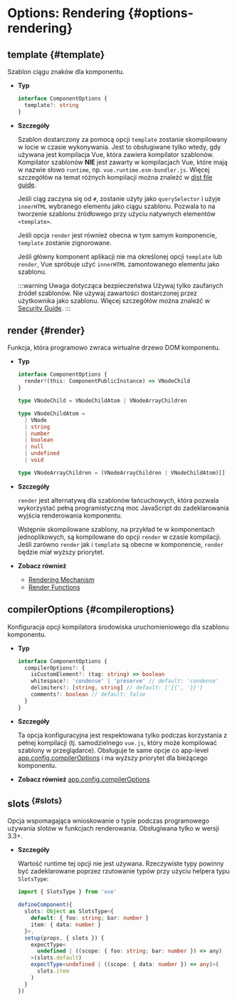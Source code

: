 # Options: Rendering {#options-rendering}

## template {#template}

Szablon ciągu znaków dla komponentu.

- **Typ**

  ```ts
  interface ComponentOptions {
    template?: string
  }
  ```

- **Szczegóły**

  Szablon dostarczony za pomocą opcji `template` zostanie skompilowany w locie w czasie wykonywania. Jest to obsługiwane tylko wtedy, gdy używana jest kompilacja Vue, która zawiera kompilator szablonów. Kompilator szablonów **NIE** jest zawarty w kompilacjach Vue, które mają w nazwie słowo `runtime`, np. `vue.runtime.esm-bundler.js`. Więcej szczegółów na temat różnych kompilacji można znaleźć w [dist file guide](https://github.com/vuejs/core/tree/main/packages/vue#which-dist-file-to-use).

  Jeśli ciąg zaczyna się od `#`, zostanie użyty jako `querySelector` i użyje `innerHTML` wybranego elementu jako ciągu szablonu. Pozwala to na tworzenie szablonu źródłowego przy użyciu natywnych elementów `<template>`.

  Jeśli opcja `render` jest również obecna w tym samym komponencie, `template` zostanie zignorowane.

  Jeśli główny komponent aplikacji nie ma określonej opcji `template` lub `render`, Vue spróbuje użyć `innerHTML` zamontowanego elementu jako szablonu.

  :::warning Uwaga dotycząca bezpieczeństwa
  Używaj tylko zaufanych źródeł szablonów. Nie używaj zawartości dostarczonej przez użytkownika jako szablonu. Więcej szczegółów można znaleźć w [Security Guide](/guide/best-practices/security#rule-no-1-never-use-non-trusted-templates).
  :::

## render {#render}

Funkcja, która programowo zwraca wirtualne drzewo DOM komponentu.

- **Typ**

  ```ts
  interface ComponentOptions {
    render?(this: ComponentPublicInstance) => VNodeChild
  }

  type VNodeChild = VNodeChildAtom | VNodeArrayChildren

  type VNodeChildAtom =
    | VNode
    | string
    | number
    | boolean
    | null
    | undefined
    | void

  type VNodeArrayChildren = (VNodeArrayChildren | VNodeChildAtom)[]
  ```

- **Szczegóły**

  `render` jest alternatywą dla szablonów łańcuchowych, która pozwala wykorzystać pełną programistyczną moc JavaScript do zadeklarowania wyjścia renderowania komponentu.

  Wstępnie skompilowane szablony, na przykład te w komponentach jednoplikowych, są kompilowane do opcji `render` w czasie kompilacji. Jeśli zarówno `render` jak i `template` są obecne w komponencie, `render` będzie miał wyższy priorytet.

- **Zobacz również**
  - [Rendering Mechanism](/guide/extras/rendering-mechanism)
  - [Render Functions](/guide/extras/render-function)

## compilerOptions {#compileroptions}

Konfiguracja opcji kompilatora środowiska uruchomieniowego dla szablonu komponentu.

- **Typ**

  ```ts
  interface ComponentOptions {
    compilerOptions?: {
      isCustomElement?: (tag: string) => boolean
      whitespace?: 'condense' | 'preserve' // default: 'condense'
      delimiters?: [string, string] // default: ['{{', '}}']
      comments?: boolean // default: false
    }
  }
  ```

- **Szczegóły**

  Ta opcja konfiguracyjna jest respektowana tylko podczas korzystania z pełnej kompilacji (tj. samodzielnego `vue.js`, który może kompilować szablony w przeglądarce). Obsługuje te same opcje co app-level [app.config.compilerOptions](/api/application#app-config-compileroptions) i ma wyższy priorytet dla bieżącego komponentu.

- **Zobacz również** [app.config.compilerOptions](/api/application#app-config-compileroptions)

## slots<sup class="vt-badge ts"/> {#slots}

Opcja wspomagająca wnioskowanie o typie podczas programowego używania slotów w funkcjach renderowania. Obsługiwana tylko w wersji 3.3+.

- **Szczegóły**

  Wartość runtime tej opcji nie jest używana. Rzeczywiste typy powinny być zadeklarowane poprzez rzutowanie typów przy użyciu helpera typu `SlotsType`:

  ```ts
  import { SlotsType } from 'vue'

  defineComponent({
    slots: Object as SlotsType<{
      default: { foo: string; bar: number }
      item: { data: number }
    }>,
    setup(props, { slots }) {
      expectType<
        undefined | ((scope: { foo: string; bar: number }) => any)
      >(slots.default)
      expectType<undefined | ((scope: { data: number }) => any)>(
        slots.item
      )
    }
  })
  ```
